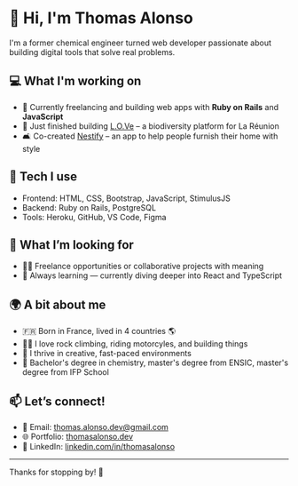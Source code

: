 # 👋 Hi, I'm Thomas Alonso

I'm a former chemical engineer turned web developer passionate about building digital tools that solve real problems.

## 💻 What I'm working on

- 🔭 Currently freelancing and building web apps with **Ruby on Rails** and **JavaScript**
- 🧪 Just finished building [L.O.Ve](#) – a biodiversity platform for La Réunion
- 🛋 Co-created [Nestify](#) – an app to help people furnish their home with style

## 🧰 Tech I use

- Frontend: HTML, CSS, Bootstrap, JavaScript, StimulusJS
- Backend: Ruby on Rails, PostgreSQL
- Tools: Heroku, GitHub, VS Code, Figma

## 🎯 What I’m looking for

- 🧑‍💻 Freelance opportunities or collaborative projects with meaning
- 🌱 Always learning — currently diving deeper into React and TypeScript

## 🌍 A bit about me

- 🇫🇷 Born in France, lived in 4 countries 🌎
- 🧗‍♂️ I love rock climbing, riding motorcyles, and building things
- 🧠 I thrive in creative, fast-paced environments
- 🧪 Bachelor's degree in chemistry, master's degree from ENSIC, master's degree from IFP School

## 📫 Let’s connect!

- 📧 Email: thomas.alonso.dev@gmail.com
- 🌐 Portfolio: [thomasalonso.dev](https://wazaaa974.github.io/)
- 💼 LinkedIn: [linkedin.com/in/thomasalonso](https://linkedin.com/in/thomasalonso)

---

Thanks for stopping by! 🙌
